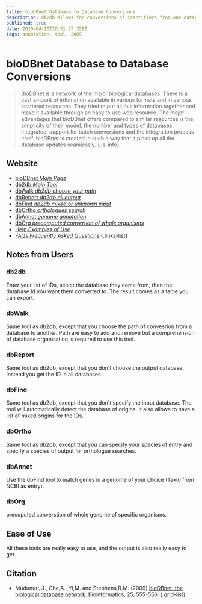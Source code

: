 ```yaml
---
title: bioDBnet Database to Database Conversions
description: db2db allows for conversions of identifiers from one database to other database identifiers or annotations.
published: true
date: 2020-04-16T20:31:25.358Z
tags: annotation, tool, 2009
---
```


# bioDBnet Database to Database Conversions

> BioDBnet is a network of the major biological databases. There is a vast amount of infomation available in various formats and in various scattered resources. They tried to put all this information together and make it available through an easy to use web resource. The major advantages that bioDBnet offers compared to similar resources is the simplicity of their model, the number and types of databases integrated, support for batch conversions and the integration process itself. bioDBnet is created in such a way that it picks up all the database updates seamlessly.
{.is-info}

## Website

- [bioDBnet *Main Page*](https://biodbnet-abcc.ncifcrf.gov/)
- [db2db *Main Tool*](https://biodbnet-abcc.ncifcrf.gov/db/db2db.php)
- [dbWalk *db2db choose your path*](https://biodbnet-abcc.ncifcrf.gov/db/dbWalk.php)
- [dbReport *db2db all output*](https://biodbnet-abcc.ncifcrf.gov/db/dbReport.php)
- [dbFind *db2db mixed or unknown input*](https://biodbnet-abcc.ncifcrf.gov/db/dbFind.php)
- [dbOrtho *orthologues search*](https://biodbnet-abcc.ncifcrf.gov/db/dbOrtho.php)
- [dbAnnot *genome annotation*](https://biodbnet-abcc.ncifcrf.gov/db/dbAnnot.php)
- [dbOrg *precomputed convertion of whole organisms*](https://biodbnet-abcc.ncifcrf.gov/db/dbOrg.php)
- [Help *Examples of Use*](https://biodbnet-abcc.ncifcrf.gov/dbInfo/examples.php)
- [FAQs *Frequently Asked Questions*](https://biodbnet-abcc.ncifcrf.gov/dbInfo/faq.php)
{.links-list}

## Notes from Users 
### db2db
Enter your list of IDs, select the database they come from, then the database Id you want them converted to. The result comes as a table you can export.
### dbWalk
Same tool as db2db, except that you choose the path of convesrion from a database to another. Path are easy to add and remove but a comprehension of database organisation is required to use this tool.
### dbReport
Same tool as db2db, except that you don't choose the output database. Instead you get the ID in all databases.
### dbFind
Same tool as db2db, except that you don't specify the input database. The tool will automatically detect the database of origins. It also allows to have a list of mixed origins for the IDs.
### dbOrtho
Same tool as db2db, except that you can specify your species of entry and specify a species of output for orthologue searches.
### dbAnnot
Use the dbFind tool to match genes in a genome of your choice (TaxId from NCBI as entry).
### dbOrg
precuputed converstion of whole genome of specific organisms.
## Ease of Use
All these tools are really easy to use, and the output is also really easy to get.
## Citation

- Mudunuri,U., Che,A., Yi,M. and Stephens,R.M. (2009) [bioDBnet: the biological database network.](http://bioinformatics.oxfordjournals.org/content/25/4/555.full.pdf+html) Bioinformatics, 25, 555-556.
{.grid-list}